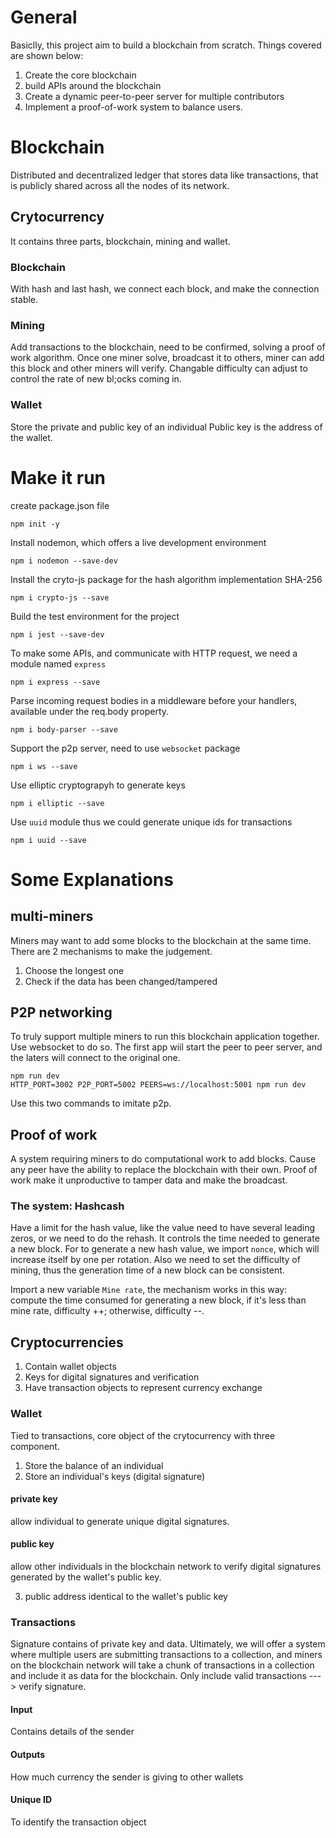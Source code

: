 # General
Basiclly, this project aim to build a blockchain from scratch. Things covered are shown below:
1. Create the core blockchain
2. build APIs around the blockchain
3. Create a dynamic peer-to-peer server for multiple contributors
4. Implement a proof-of-work system to balance users. 

# Blockchain
Distributed and decentralized ledger that stores data like transactions, that is publicly shared across all the nodes of its network. 

## Crytocurrency
It contains three parts, blockchain, mining and wallet. 
### Blockchain
With hash and last hash, we connect each block, and make the connection stable.
### Mining
Add transactions to the blockchain, need to be confirmed, solving a proof of work algorithm. Once one miner solve, broadcast it to others, miner can add this block and other miners will verify. 
Changable difficulty can adjust to control the rate of new bl;ocks coming in. 
### Wallet
Store the private and public key of an individual
Public key is the address of the wallet. 

# Make it run
create package.json file

    npm init -y

Install nodemon, which offers a live development environment

    npm i nodemon --save-dev

Install the cryto-js package for the hash algorithm implementation SHA-256

    npm i crypto-js --save

Build the test environment for the project

    npm i jest --save-dev

To make some APIs, and communicate with HTTP request, we need a module named `express`

    npm i express --save

Parse incoming request bodies in a middleware before your handlers, available under the req.body property.

    npm i body-parser --save

Support the p2p server, need to use `websocket` package

    npm i ws --save

Use elliptic cryptograpyh to generate keys

    npm i elliptic --save

Use `uuid` module thus we could generate unique ids for transactions

    npm i uuid --save


# Some Explanations

## multi-miners
Miners may want to add some blocks to the blockchain at the same time. There are 2 mechanisms to make the judgement.

1. Choose the longest one
2. Check if the data has been changed/tampered

## P2P networking

To truly support multiple miners to run this blockchain application together. Use websocket to do so. The first app wiil start the peer to peer server, and the laters will connect to the original one. 

    npm run dev
    HTTP_PORT=3002 P2P_PORT=5002 PEERS=ws://localhost:5001 npm run dev

Use this two commands to imitate p2p. 

## Proof of work
A system requiring miners to do computational work to add blocks. Cause any peer have the ability to replace the blockchain with their own. Proof of work make it unproductive to tamper data and make the broadcast. 

### The system: Hashcash
Have a limit for the hash value, like the value need to have several leading zeros, or we need to do the rehash. It controls the time needed to generate a new block. For to generate a new hash value, we import `nonce`, which will increase itself by one per rotation. Also we need to set the difficulty of mining, thus the generation time of a new block can be consistent.

Import a new variable `Mine rate`, the mechanism works in this way: compute the time consumed for generating a new block, if it's less than mine rate, difficulty ++; otherwise, difficulty --. 

## Cryptocurrencies
1. Contain wallet objects
2. Keys for digital signatures and verification
3. Have transaction objects to represent currency exchange
### Wallet
Tied to transactions, core object of the crytocurrency with three component.
1. Store the balance of an individual
2. Store an individual's keys (digital signature)
#### private key
allow individual to generate unique digital signatures. 
#### public key
allow other individuals in the blockchain network to verify digital signatures generated by the wallet's public key. 

3. public address
identical to the wallet's public key

### Transactions
Signature contains of private key and data. Ultimately, we will offer a system where multiple users are submitting transactions to a collection, and miners on the blockchain network will take a chunk of transactions in a collection and include it as data for the blockchain. Only include valid transactions ---> verify signature. 
#### Input
Contains details of the sender
#### Outputs
How much currency the sender is giving to other wallets
#### Unique ID
To identify the transaction object 

